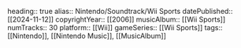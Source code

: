heading:: true
alias:: Nintendo/Soundtrack/Wii Sports
datePublished:: [[2024-11-12]]
copyrightYear:: [[2006]]
musicAlbum:: [[Wii Sports]]
numTracks:: 30
platform:: [[Wii]] 
gameSeries:: [[Wii Sports]]
tags:: [[Nintendo]], [[Nintendo Music]], [[MusicAlbum]]

